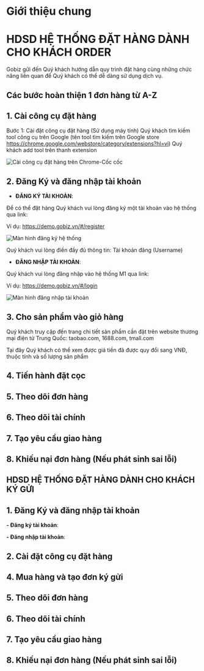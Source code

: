 # Giới thiệu chung

# HDSD HỆ THỐNG ĐẶT HÀNG DÀNH CHO KHÁCH ORDER
Gobiz gửi đến Quý khách hướng dẫn quy trình đặt hàng cùng những chức năng liên quan để Quý khách có thể dễ dàng sử dụng dịch vụ.

## Các bước hoàn thiện 1 đơn hàng từ A-Z

## 1. Cài công cụ đặt hàng
Bước 1: Cài đặt công cụ đặt hàng (Sử dụng máy tính)
Quý khách tìm kiếm tool công cụ trên Google (tên tool tìm kiếm trên Google store https://chrome.google.com/webstore/category/extensions?hl=vi)
Quý khách add tool trên thanh extension

![Cài công cụ đặt hàng trên Chrome-Cốc cốc](https://user-images.githubusercontent.com/73226975/99616059-2bc44c80-2a4f-11eb-8e42-3df4522e00a3.png)


## 2. Đăng Ký và đăng nhập tài khoản
- **ĐĂNG KÝ TÀI KHOẢN**:

Để có thể đặt hàng Quý khách vui lòng đăng ký một tài khoản vào hệ thống qua link: 

Ví dụ: https://demo.gobiz.vn/#/register

![Màn hình đăng ký hệ thống](https://user-images.githubusercontent.com/73226975/99615643-5a8df300-2a4e-11eb-99a5-5f0ac90fe07d.png)

Quý khách vui lòng điền đầy đủ thông tin:
Tài khoản đăng (Username)

- **ĐĂNG NHẬP TÀI KHOẢN**:

Quý khách vui lòng đăng nhập vào hệ thống M1 qua link: 

Ví dụ: https://demo.gobiz.vn/#/login

![Màn hình đăng nhập tài khoản](https://user-images.githubusercontent.com/73226975/99616329-9e352c80-2a4f-11eb-900f-71e5a635b363.png)

## 3. Cho sản phẩm vào giỏ hàng

Quý khách truy cập đến trang chi tiết sản phẩm cần đặt trên website thương mại điện tử Trung Quốc: taobao.com, 1688.com, tmall.com

Tại đây Quý khách có thể xem được giá tiền đã được quy đổi sang VNĐ, thuộc tính và số lượng sản phẩm

## 4. Tiến hành đặt cọc

## 5. Theo dõi đơn hàng

## 6. Theo dõi tài chính

## 7. Tạo yêu cầu giao hàng

## 8. Khiếu nại đơn hàng (Nếu phát sinh sai lỗi)

## HDSD HỆ THỐNG ĐẶT HÀNG DÀNH CHO KHÁCH KÝ GỬI

## 1. Đăng Ký và đăng nhập tài khoản

**- Đăng ký tài khoản**:

**- Đăng nhập tài khoản**:

## 2. Cài đặt công cụ đặt hàng

## 4. Mua hàng và tạo đơn ký gửi

## 5. Theo dõi đơn hàng

## 6. Theo dõi tài chính

## 7. Tạo yêu cầu giao hàng

## 8. Khiếu nại đơn hàng (Nếu phát sinh sai lỗi)
